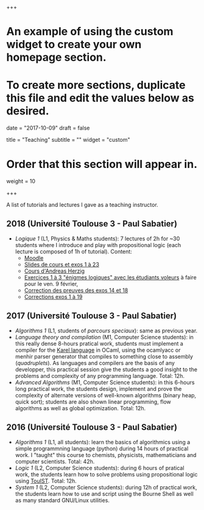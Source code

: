 +++
# An example of using the custom widget to create your own homepage section.
# To create more sections, duplicate this file and edit the values below as desired.

date = "2017-10-09"
draft = false

title = "Teaching"
subtitle = ""
widget = "custom"

# Order that this section will appear in.
weight = 10

+++

A list of tutorials and lectures I gave as a teaching instructor.

## 2018 (Université Toulouse 3 - Paul Sabatier)

- _Logique 1_ (L1, Physics & Maths students): 7 lectures of 2h for ~30 students
  where I introduce and play with propositional logic (each lecture is
  composed of 1h of tutorial). Content:
  - [Moodle](http://moodle.univ-tlse3.fr/course/view.php?id=2830)
  - [Slides de cours et exos 1 à 23](https://cloud.irit.fr/index.php/s/emqXmBZtoUW5kVT)
  - [Cours d'Andreas Herzig](https://www.irit.fr/~Andreas.Herzig/C)
  - [Exercices 1 à 3 "énigmes logiques" avec les étudiants voleurs](https://cloud.irit.fr/index.php/s/HU4oQU8VZqX4IRv) à faire pour le ven. 9 février,
  - [Correction des preuves des exos 14 et 18](https://cloud.irit.fr/index.php/s/FA42VbGi7w8CSK9)
  - [Corrections exos 1 à 19](https://cloud.irit.fr/index.php/s/Xp7r8XeoEfcEX0k)

## 2017 (Université Toulouse 3 - Paul Sabatier)

- _Algorithms 1_ (L1, students of _parcours speciaux_): same as previous year.
- _Language theory and compilation_ (M1, Computer Science students): in
  this really dense 8-hours pratical work, students must implement a
  compiler for the [Karel language][karel] in OCaml, using the ocamlyacc or
  menhir parser generator that compiles to something close to assembly
  (_quadruplets_). As languages and compilers are the basis of any
  developper, this practical session give the students a good insight to
  the problems and complexity of any programming language. Total: 12h.
- _Advanced Algorithms_ (M1, Computer Science students): in this 6-hours
  long practical work, the students design, implement and prove the
  complexity of alternate versions of well-known algorithms (binary heap,
  quick sort); students are also shown linear programming, flow algorithms as
  well as global optimization. Total: 12h.

[karel]: https://en.wikipedia.org/wiki/Karel_(programming_language)

## 2016 (Université Toulouse 3 - Paul Sabatier)

- _Algorithms 1_ (L1, all students): learn the basics of
  algorithmics using a simple programmning language (python) during 14
  hours of practical work. I "taught" this course to chemists, physicists,
  mathematicians and computer scientists. Total: 42h.
- _Logic 1_ (L2, Computer Science students): during 6 hours of pratical
  work, the students learn how to solve problems using propositional logic
  using [TouIST](https://www.irit.fr/touist). Total: 12h.
- _System 1_ (L2, Computer Science students): during 12h of practical work,
  the students learn how to use and script using the Bourne Shell as well as
  many standard GNU/Linux utilities.